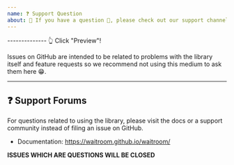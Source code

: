 ```yaml
---
name: ❓ Support Question
about: 🛑 If you have a question 💬, please check out our support channels and docs!
---
```


-------------- 👆 Click "Preview"!

Issues on GitHub are intended to be related to problems with the library itself
and feature requests so we recommend not using this medium to ask them here 😁.

---

## ❓ Support Forums

For questions related to using the library, please visit the docs or a support
community instead of filing an issue on GitHub.

- Documentation: https://waitroom.github.io/waitroom/

**ISSUES WHICH ARE QUESTIONS WILL BE CLOSED**
